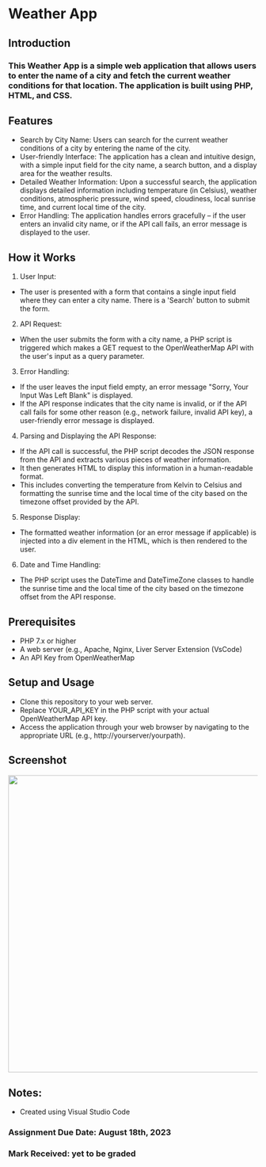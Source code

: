 # Weather App
## Introduction

### This Weather App is a simple web application that allows users to enter the name of a city and fetch the current weather conditions for that location. The application is built using PHP, HTML, and CSS.

## Features
- Search by City Name: Users can search for the current weather conditions of a city by entering the name of the city.
- User-friendly Interface: The application has a clean and intuitive design, with a simple input field for the city name, a search button, and a display area for the weather results.
- Detailed Weather Information: Upon a successful search, the application displays detailed information including temperature (in Celsius), weather conditions, atmospheric pressure, wind speed, cloudiness, local sunrise time, and current local time of the city.
- Error Handling: The application handles errors gracefully – if the user enters an invalid city name, or if the API call fails, an error message is displayed to the user.

## How it Works
1. User Input:
  - The user is presented with a form that contains a single input field where they can enter a city name. There is a 'Search' button to submit the form.
2. API Request:
  - When the user submits the form with a city name, a PHP script is triggered which makes a GET request to the OpenWeatherMap API with the user's input as a query parameter.
3. Error Handling:
  - If the user leaves the input field empty, an error message "Sorry, Your Input Was Left Blank" is displayed.
  - If the API response indicates that the city name is invalid, or if the API call fails for some other reason (e.g., network failure, invalid API key), a user-friendly error message is displayed.
4. Parsing and Displaying the API Response:
  - If the API call is successful, the PHP script decodes the JSON response from the API and extracts various pieces of weather information.
  - It then generates HTML to display this information in a human-readable format.
  - This includes converting the temperature from Kelvin to Celsius and formatting the sunrise time and the local time of the city based on the timezone offset provided by the API.
5. Response Display:
  - The formatted weather information (or an error message if applicable) is injected into a div element in the HTML, which is then rendered to the user.
6. Date and Time Handling:
  - The PHP script uses the DateTime and DateTimeZone classes to handle the sunrise time and the local time of the city based on the timezone offset from the API response.

## Prerequisites
- PHP 7.x or higher
- A web server (e.g., Apache, Nginx, Liver Server Extension (VsCode)
- An API Key from OpenWeatherMap

## Setup and Usage
- Clone this repository to your web server.
- Replace YOUR_API_KEY in the PHP script with your actual OpenWeatherMap API key.
- Access the application through your web browser by navigating to the appropriate URL (e.g., http://yourserver/yourpath).

## Screenshot

<p align="center">
<img width="600" src="https://github.com/MatthewAntonis/WeatherApp/assets/122380719/c79d1e6d-ddf8-41a8-8535-c1edb5cfcafb">
<p/>
  
## Notes: 
- Created using Visual Studio Code

### Assignment Due Date: August 18th, 2023
### Mark Received: yet to be graded

